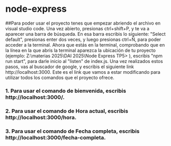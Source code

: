 # node-express

##Para poder usar el proyecto tenes que empezar abriendo el archivo en visual studio code. Una vez abierto, presionas ctrl+shift+P, y te va a aparecer una barra de búsqueda. En esa barra escribis lo siguiente: "Select default", presionas enter dos veces, y luego presionas ctrl+Ñ, para poder acceder a la terminal. 
Ahora que estás en la terminal, comprobando que en la línea en la que abris la terminal aparezca la ubicación de tu proyecto (ejemplo: Z:\materias 2025\DAI 2025\Node Express TP5> ), escribis "npm run start", para darle inicio al "listen" de index.js.
Una vez realizados estos pasos, vas al buscador de google, y escribis el siguiente link http://localhost:3000. Este es el link que vamos a estar modificando para utilizar todos los comandos que el proyecto ofrece. 
### 1. Para usar el comando de bienvenida, escribis http://localhost:3000/.
### 2. Para usar el comando de Hora actual, escribis http://localhost:3000/hora.
### 3. Para usar el comando de Fecha completa, escribis http://localhost:3000/fecha-completa.
